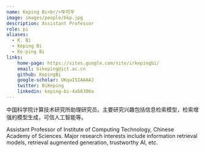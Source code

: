 ```yaml
---
name: Keping Bi<br/>毕可平
image: images/people/bkp.jpg
description: Assistant Professor
role: pi
aliases:
  - K. Bi
  - Keping Bi
  - Ke-ping Bi
links:
    home-page: https://sites.google.com/site/irkepingbi/
    email: bikeping@ict.ac.cn
    github: KepingBi
    google-scholar: UKqaI5IAAAAJ
    twitter: BiKeping
    linkedin: keping-bi-4ab8306a
---
```


中国科学院计算技术研究所助理研究员。主要研究兴趣包括信息检索模型，检索增强的模型生成，可信人工智能等。

Assistant Professor of Institute of Computing Technology, Chinese Academy of Sciences. Major research interests include information retrieval models, retrieval augmented generation, trustworthy AI, etc.